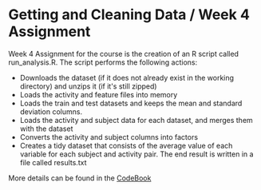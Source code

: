 # Getting and Cleaning Data / Week 4 Assignment

Week 4 Assignment for the course is the creation of an R script called run_analysis.R. The script performs the following actions:

- Downloads the dataset (if it does not already exist in the working directory) and unzips it (if it's still zipped)
- Loads the activity and feature files into memory
- Loads the train and test datasets and keeps the mean and standard deviation columns.
- Loads the activity and subject data for each dataset, and merges them with the dataset
- Converts the activity and subject columns into factors
- Creates a tidy dataset that consists of the average value of each variable for each subject and activity pair. The end result is written in a file called results.txt

More details can be found in the <a href=https://github.com/bgeorgoulas/gacw4a/blob/master/CodeBook.md>CodeBook</a>
